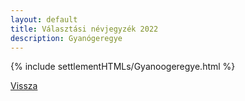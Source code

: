 ```yaml
---
layout: default
title: Választási névjegyzék 2022
description: Gyanógeregye
---
```


{% include settlementHTMLs/Gyanoogeregye.html %}

[Vissza](./)